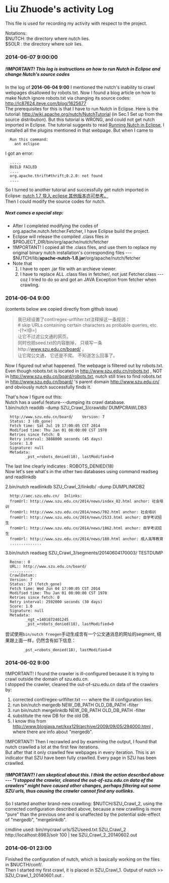 Liu Zhuode's activity Log
===============
This file is used for recording my activity with respect to the project.

Notations:  
$NUTCH: the directory where nutch lies.  
$SOLR : the directory where solr lies.  


### 2014-06-07 9:00:00
##### !IMPORTANT! This log is instructions on how to run Nutch in Eclipse and change Nutch's source codes
In the log of **2014-06-04 9:00** I mentioned the nutch's inability to crawl webpages disallowed by robots.txt. Now I found a blog article on how to make Nutch ignore robots.txt via changing its source codes:  
http://lc87624.iteye.com/blog/1625677  
The prerequisites for this is that I have to run Nutch in Eclipse. 
Here is the tutorial: http://wiki.apache.org/nutch/NutchTutorial (in Sec.1 Set up from the source distribution). But this
tutorial is WRONG, and could not get nutch imported in Eclipse. The tutorial suggests to read [Running Nutch in Eclipse](http://wiki.apache.org/nutch/RunNutchInEclipse), I installed all the plugins mentioned in that webpage. But when I came to

      Run this command:
        ant eclipse
     
I got an error: 

      .....
      BUILD FAILED
      ....
      org.apache.thrift#thrift;0.2.0: not found
      ....
   
So I turned to another tutorial and successfully get nutch imported in Eclipse: [nutch 1.7 导入 eclipse 其他版本亦可参考。](http://blog.csdn.net/leave00608/article/details/21468871)   
Then I could modify the source codes for nutch. 

##### Next comes a special step:
* After I completed modifying the codes of org.apache.nutch.fetcher.Fetcher, I have Eclipse build the project.
* Eclipse will release the compiled .class files in $PROJECT_DIR/bin/org/apache/nutch/fetcher
* !IMPORTANT! I copied all the .class files, and use them to replace my original binary nutch installation's corresponding files --- $NUTCH/lib/**apache-nutch-1.8.jar**/org/apache/nutch/fetcher
* Note that
   1. I have to open .jar file with an archieve viewer.
   2. I have to replace ALL .class files in fetcher/, not just Fetcher.class --- coz I tried to do so and got an JAVA Exception from fetcher when crawling. 


### 2014-06-04 9:00
(contents below are copied directly from github issue)  
>我已经设置了conf/regex-urlfilter.txt注释掉这一条规则：  
>\# skip URLs containing certain characters as probable queries, etc.  
>-[?*!@=]   
>让它不过滤公文通的网页。  
>同时也把seed.txt的内容删掉， 只填写一条http://www.szu.edu.cn/board/ ，  
>让它爬公文通， 它还是不爬。 不知道怎么回事了。  
   


Now I figured out what happened. The webpage is filtered out by robots.txt. Even though robots.txt is located in http://www.szu.edu.cn/robots.txt , NOT in http://www.szu.edu.cn/board/robots.txt, nutch still tries to find robots.txt in http://www.szu.edu.cn/board/ 's parent domain http://www.szu.edu.cn/ and obviously nutch successfully finds it.

That's how I figure out this:  
Nutch has a useful feature---dumping its crawl database.  
1.bin/nutch readdb -dump SZU_Crawl_3/crawldb/ DUMPCRAWLDB3  

      http://www.szu.edu.cn/board/    Version: 7
      Status: 3 (db_gone)
      Fetch time: Sat Jul 19 17:00:05 CST 2014
      Modified time: Thu Jan 01 08:00:00 CST 1970
      Retries since fetch: 0
      Retry interval: 3888000 seconds (45 days)
      Score: 1.0
      Signature: null
      Metadata:
             _pst_=robots_denied(18), lastModified=0  

The last line clearly indicates : ROBOTS_DENIED(18)  
Now let's see what's in the other two databases using command readseg and readlinkdb  

2.bin/nutch readlinkdb SZU_Crawl_2/linkdb/ -dump DUMPLINKDB2  

      http://aec.szu.edu.cn/  Inlinks:  
      fromUrl: http://www.szu.edu.cn/2014/news/index_82.html anchor: 社会培训  
      fromUrl: http://www.szu.edu.cn/2014/news/702.html anchor: 社会培训  
      fromUrl: http://www.szu.edu.cn/2014/news/2533.html anchor: 自学考试招生  
      fromUrl: http://www.szu.edu.cn/2014/news/1862.html anchor: 自学考试招生  
      fromUrl: http://www.szu.edu.cn/2014/news/180.html anchor: 成人高等教育  
      ..............   
      
3.bin/nutch readseg SZU_Crawl_3/segments/20140604170003/ TESTDUMP  

      Recno:: 0  
      URL:: http://www.szu.edu.cn/board/  
      ..........  
      CrawlDatum::    
      Version: 7    
      Status: 37 (fetch_gone)    
      Fetch time: Wed Jun 04 17:00:05 CST 2014  
      Modified time: Thu Jan 01 08:00:00 CST 1970  
      Retries since fetch: 0  
      Retry interval: 2592000 seconds (30 days)  
      Score: 1.0  
      Signature: null  
      Metadata:  
             _ngt_=1401872401245  
             _pst_=robots_denied(18), lastModified=0  

尝试使用`bin/nutch freegen`手动生成含有一个公文通消息的网址的segment, 结果跟上面一样，仍然含有如下信息：  

            _pst_=robots_denied(18), lastModified=0


### 2014-06-02 9:00
!IMPORTANT! I found the crawler is ill-configured because it is trying to crawl outside the domain of szu.edu.cn.  
I stopped the crawler, cleaned the out-of-szu.edu.cn data of the crawlers by:  
1. corrected conf/regex-urlfilter.txt --- where the ill configuration lies.
2. run bin/nutch mergedb NEW_DB_PATH OLD_DB_PATH -filter
3. run bin/nutch mergelinkdb NEW_DB_PATH OLD_DB_PATH -filter
4. substitute the new DB for the old DB. 
5. I know this from http://www.blogjava.net/kxx129/archive/2009/09/05/294000.html , where there are info about "mergedb".

!IMPORTANT! Then I recrawled and  by examining the output,
I found that nutch crawlled a lot at the first few iterations.  
But after that it only crawlled few webpages in every iteration. This is an indicator that SZU have been fully crawlled.
Every page in SZU has been crawlled.

##### !IMPORTANT! I am skeptical about this. I think the action described above --- "I stopped the crawler, cleaned the out-of-szu.edu.cn data of the crawlers" might have caused other changes, perhaps filtering out some SZU urls, thus causing the crawler cannot find any outlinks.  
So I started another brand-new crawlling: $NUTCH/SZU_Crawl_2, using the corrected configuration described above, 
because a new crawlling is more "pure" than the previous one and is unaffected by the potential side-effect of "mergedb", "mergelinkdb".

cmdline used: bin/mycrawl urls/SZUseed.txt SZU_Crawl_2 http://localhost:8983/solr 100 | tee SZU_Crawl_2_20140602.out


### 2014-06-01 23:00
Finished the configuration of nutch, which is basically working on the files in $NUCTH/conf/.   
Then I started my first crawl, it is placed in SZU_Crawl_1. Output of nutch >> SZU_Crawl_1_20140601.out .
